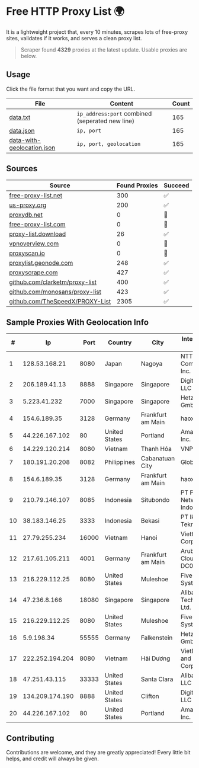
# Free HTTP Proxy List 🌍

It is a lightweight project that, every 10 minutes, scrapes lots of free-proxy sites, validates if it works, and serves a clean proxy list.


> Scraper found **4329** proxies at the latest update. Usable proxies are below.

## Usage

Click the file format that you want and copy the URL.


|File|Content|Count|
|----|-------|-----|
|[data.txt](https://raw.githubusercontent.com/themiralay/Proxy-List-World/master/data.txt)|`ip_address:port` combined (seperated new line)|165|
|[data.json](https://raw.githubusercontent.com/themiralay/Proxy-List-World/master/data.json)|`ip, port`|165|
|[data-with-geolocation.json](https://raw.githubusercontent.com/themiralay/Proxy-List-World/master/data-with-geolocation.json)|`ip, port, geolocation`|165|

## Sources

|Source|Found Proxies|Succeed|
|------|-------------|-------|
|[free-proxy-list.net](https://free-proxy-list.net)|300|✅|
|[us-proxy.org](https://www.us-proxy.org)|200|✅|
|[proxydb.net](http://proxydb.net)|0|🚫|
|[free-proxy-list.com](https://free-proxy-list.com/?page=&port=&type%5B%5D=http&type%5B%5D=https&up_time=0&search=Search)|0|🚫|
|[proxy-list.download](https://www.proxy-list.download/HTTP)|26|✅|
|[vpnoverview.com](https://vpnoverview.com/privacy/anonymous-browsing/free-proxy-servers)|0|🚫|
|[proxyscan.io](https://www.proxyscan.io)|0|🚫|
|[proxylist.geonode.com](https://proxylist.geonode.com/api/proxy-list?limit=300&page=1&sort_by=lastChecked&sort_type=desc&protocols=http,https)|248|✅|
|[proxyscrape.com](https://api.proxyscrape.com/v2/?request=displayproxies&protocol=http&timeout=10000&country=all&ssl=all&anonymity=all)|427|✅|
|[github.com/clarketm/proxy-list](https://raw.githubusercontent.com/clarketm/proxy-list/master/proxy-list-raw.txt)|400|✅|
|[github.com/monosans/proxy-list](https://raw.githubusercontent.com/monosans/proxy-list/main/proxies/http.txt)|423|✅|
|[github.com/TheSpeedX/PROXY-List](https://raw.githubusercontent.com/TheSpeedX/PROXY-List/master/http.txt)|2305|✅|


## Sample Proxies With Geolocation Info

|#|Ip|Port|Country|City|Internet Service Provider|
|-|--|----|-------|----|-------------------------|
|1|128.53.168.21|8080|Japan|Nagoya|NTT PC Communications, Inc.|
|2|206.189.41.13|8888|Singapore|Singapore|DigitalOcean, LLC|
|3|5.223.41.232|7000|Singapore|Singapore|Hetzner Online GmbH|
|4|154.6.189.35|3128|Germany|Frankfurt am Main|haoxiangyun|
|5|44.226.167.102|80|United States|Portland|Amazon.com, Inc.|
|6|14.229.120.214|8080|Vietnam|Thanh Hóa|VNPT|
|7|180.191.20.208|8082|Philippines|Cabanatuan City|Globe Telecom|
|8|154.6.189.35|3128|Germany|Frankfurt am Main|haoxiangyun|
|9|210.79.146.107|8085|Indonesia|Situbondo|PT Petabyte Network Indonesia|
|10|38.183.146.25|3333|Indonesia|Bekasi|PT Ikhlas Cipta Teknologi|
|11|27.79.255.234|16000|Vietnam|Hanoi|Viettel Corporation|
|12|217.61.105.211|4001|Germany|Frankfurt am Main|Aruba GmbH Cloud Network DC05|
|13|216.229.112.25|8080|United States|Muleshoe|Five Area Systems, LLC|
|14|47.236.8.166|18080|Singapore|Singapore|Alibaba (US) Technology Co., Ltd.|
|15|216.229.112.25|8080|United States|Muleshoe|Five Area Systems, LLC|
|16|5.9.198.34|55555|Germany|Falkenstein|Hetzner Online GmbH|
|17|222.252.194.204|8080|Vietnam|Hải Dương|VietNam Post and Telecom Corporation|
|18|47.251.43.115|33333|United States|Santa Clara|Alibaba Cloud LLC|
|19|134.209.174.190|8888|United States|Clifton|DigitalOcean, LLC|
|20|44.226.167.102|80|United States|Portland|Amazon.com, Inc.|



## Contributing

Contributions are welcome, and they are greatly appreciated! Every
little bit helps, and credit will always be given.

